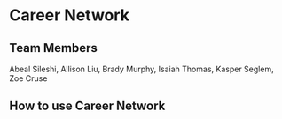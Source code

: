 <h1>Career Network</h1>

<h2>Team Members</h2>
<p>Abeal Sileshi, Allison Liu, Brady Murphy, Isaiah Thomas, Kasper Seglem, Zoe Cruse</p>

<h2>How to use Career Network</h2>
